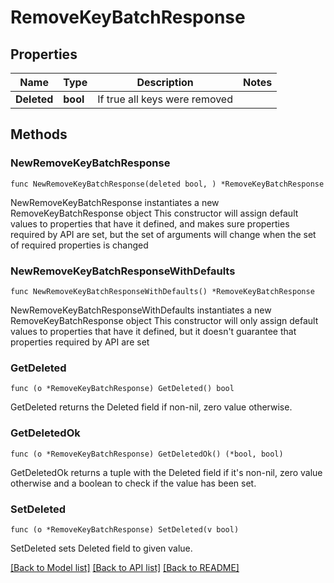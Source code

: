 # RemoveKeyBatchResponse

## Properties

Name | Type | Description | Notes
------------ | ------------- | ------------- | -------------
**Deleted** | **bool** | If true all keys were removed | 

## Methods

### NewRemoveKeyBatchResponse

`func NewRemoveKeyBatchResponse(deleted bool, ) *RemoveKeyBatchResponse`

NewRemoveKeyBatchResponse instantiates a new RemoveKeyBatchResponse object
This constructor will assign default values to properties that have it defined,
and makes sure properties required by API are set, but the set of arguments
will change when the set of required properties is changed

### NewRemoveKeyBatchResponseWithDefaults

`func NewRemoveKeyBatchResponseWithDefaults() *RemoveKeyBatchResponse`

NewRemoveKeyBatchResponseWithDefaults instantiates a new RemoveKeyBatchResponse object
This constructor will only assign default values to properties that have it defined,
but it doesn't guarantee that properties required by API are set

### GetDeleted

`func (o *RemoveKeyBatchResponse) GetDeleted() bool`

GetDeleted returns the Deleted field if non-nil, zero value otherwise.

### GetDeletedOk

`func (o *RemoveKeyBatchResponse) GetDeletedOk() (*bool, bool)`

GetDeletedOk returns a tuple with the Deleted field if it's non-nil, zero value otherwise
and a boolean to check if the value has been set.

### SetDeleted

`func (o *RemoveKeyBatchResponse) SetDeleted(v bool)`

SetDeleted sets Deleted field to given value.



[[Back to Model list]](../README.md#documentation-for-models) [[Back to API list]](../README.md#documentation-for-api-endpoints) [[Back to README]](../README.md)



